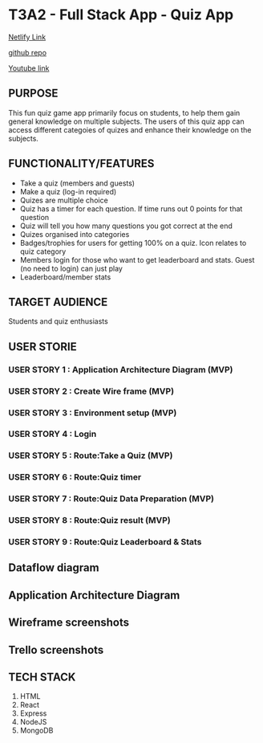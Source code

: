 # T3A2 - Full Stack App - Quiz App

[Netlify Link]()
    
[github repo]()

[Youtube link]()



## PURPOSE
This fun quiz game app  primarily focus on students, to help them gain general knowledge on multiple subjects. The users of this quiz app can access different categoies of quizes and enhance their knowledge on the subjects.



## FUNCTIONALITY/FEATURES
* Take a quiz (members and guests)
* Make a quiz (log-in required)
* Quizes are multiple choice
* Quiz has a timer for each question. If time runs out 0 points for that question
* Quiz will tell you how many questions you got correct at the end
* Quizes organised into categories
* Badges/trophies for users for getting 100% on a quiz. Icon relates to quiz category
* Members login for those who want to get leaderboard and stats. Guest (no need to login) can just play
* Leaderboard/member stats
  


## TARGET AUDIENCE
Students and quiz enthusiasts



## USER STORIE

### USER STORY 1 : Application Architecture Diagram (MVP)
### USER STORY 2 : Create Wire frame (MVP)
### USER STORY 3 : Environment setup (MVP)
### USER STORY 4 : Login
### USER STORY 5 : Route:Take a Quiz (MVP)
### USER STORY 6 : Route:Quiz timer 
### USER STORY 7 : Route:Quiz Data Preparation (MVP)
### USER STORY 8 : Route:Quiz result (MVP)
### USER STORY 9 : Route:Quiz Leaderboard & Stats
 



## Dataflow diagram

## Application Architecture Diagram

## Wireframe screenshots

## Trello screenshots

## TECH STACK
1. HTML 
2. React
3. Express
4. NodeJS
5. MongoDB